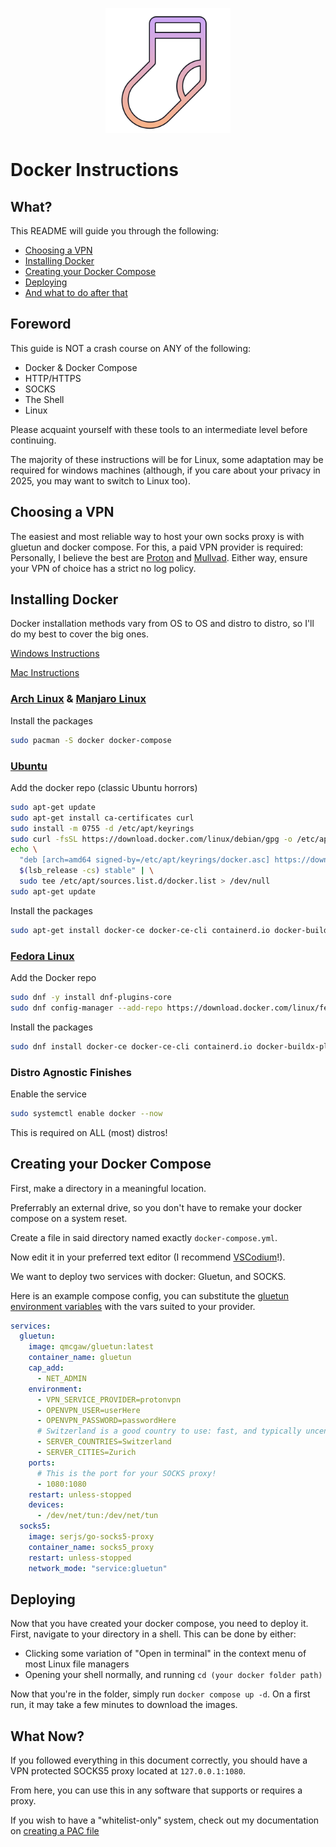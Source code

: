 <p align="center">
  <img src="https://raw.githubusercontent.com/OSA-Socks/.github/refs/heads/main/assets/Logo.png" alt="Logo" width="200"/>
</p>

# Docker Instructions

## What?

This README will guide you through the following:

- [Choosing a VPN](#choosing-a-vpn)
- [Installing Docker](#installing-docker)
- [Creating your Docker Compose](#creating-your-docker-compose)
- [Deploying](#deploying)
- [And what to do after that](#what-now)

## Foreword

This guide is NOT a crash course on ANY of the following:

- Docker & Docker Compose
- HTTP/HTTPS
- SOCKS
- The Shell
- Linux

Please acquaint yourself with these tools to an intermediate level before continuing.

The majority of these instructions will be for Linux, some adaptation may be required for windows machines (although, if you care about your privacy in 2025, you may want to switch to Linux too).

## Choosing a VPN

The easiest and most reliable way to host your own socks proxy is with gluetun and docker compose.
For this, a paid VPN provider is required: Personally, I believe the best are [Proton](https://protonvpn.com/) and [Mullvad](https://mullvad.net/en).
Either way, ensure your VPN of choice has a strict no log policy.

## Installing Docker

Docker installation methods vary from OS to OS and distro to distro, so I'll do my best to cover the big ones.

[Windows Instructions](https://docs.docker.com/desktop/setup/install/windows-install/)

[Mac Instructions](https://docs.docker.com/desktop/setup/install/mac-install/)

### [Arch Linux](https://archlinux.org) & [Manjaro Linux](https://manjaro.org)

Install the packages

```sh
sudo pacman -S docker docker-compose
```

### [Ubuntu](https://ubuntu.com)

Add the docker repo (classic Ubuntu horrors)

```sh
sudo apt-get update
sudo apt-get install ca-certificates curl
sudo install -m 0755 -d /etc/apt/keyrings
sudo curl -fsSL https://download.docker.com/linux/debian/gpg -o /etc/apt/keyrings/docker.asc
echo \
  "deb [arch=amd64 signed-by=/etc/apt/keyrings/docker.asc] https://download.docker.com/linux/debian \
  $(lsb_release -cs) stable" | \
  sudo tee /etc/apt/sources.list.d/docker.list > /dev/null
sudo apt-get update
```

Install the packages

```sh
sudo apt-get install docker-ce docker-ce-cli containerd.io docker-buildx-plugin docker-compose-plugin
```

### [Fedora Linux](https://fedoraproject.org)

Add the Docker repo

```sh
sudo dnf -y install dnf-plugins-core
sudo dnf config-manager --add-repo https://download.docker.com/linux/fedora/docker-ce.repo
```

Install the packages

```sh
sudo dnf install docker-ce docker-ce-cli containerd.io docker-buildx-plugin docker-compose-plugin
```

### Distro Agnostic Finishes

Enable the service

```sh
sudo systemctl enable docker --now
```

This is required on ALL (most) distros!

## Creating your Docker Compose

First, make a directory in a meaningful location.

Preferrably an external drive, so you don't have to remake your docker compose on a system reset.

Create a file in said directory named exactly `docker-compose.yml`.

Now edit it in your preferred text editor (I recommend [VSCodium](https://vscodium.com/)!).

We want to deploy two services with docker: Gluetun, and SOCKS.

Here is an example compose config, you can substitute the
[gluetun environment variables](https://github.com/qdm12/gluetun-wiki/tree/main/setup/providers)
with the vars suited to your provider.

```yaml
services:
  gluetun:
    image: qmcgaw/gluetun:latest
    container_name: gluetun
    cap_add:
      - NET_ADMIN
    environment:
      - VPN_SERVICE_PROVIDER=protonvpn
      - OPENVPN_USER=userHere
      - OPENVPN_PASSWORD=passwordHere
      # Switzerland is a good country to use: fast, and typically uncensored
      - SERVER_COUNTRIES=Switzerland
      - SERVER_CITIES=Zurich
    ports:
      # This is the port for your SOCKS proxy!
      - 1080:1080
    restart: unless-stopped
    devices:
      - /dev/net/tun:/dev/net/tun
  socks5:
    image: serjs/go-socks5-proxy
    container_name: socks5_proxy
    restart: unless-stopped
    network_mode: "service:gluetun"
```

## Deploying

Now that you have created your docker compose, you need to deploy it. First, navigate to your directory in a shell.
This can be done by either:

- Clicking some variation of "Open in terminal" in the context menu of most Linux file managers
- Opening your shell normally, and running `cd (your docker folder path)`

Now that you're in the folder, simply run `docker compose up -d`.
On a first run, it may take a few minutes to download the images.

## What Now?

If you followed everything in this document correctly, you should have a VPN protected SOCKS5 proxy located at `127.0.0.1:1080`.

From here, you can use this in any software that supports or requires a proxy.

If you wish to have a "whitelist-only" system, check out my documentation on [creating a PAC file](https://github.com/OSA-Socks/Pac)
